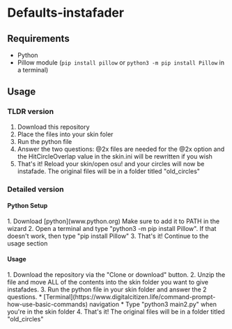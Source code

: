# Defaults-instafader

<h2>Requirements</h2>

* Python
* Pillow module (```pip install pillow``` or ```python3 -m pip install Pillow``` in a terminal)


<h2>Usage</h2>

<h3>TLDR version</h3>

1. Download this repository
2. Place the files into your skin foler
3. Run the python file 
4. Answer the two questions: @2x files are needed for the @2x option and the HitCircleOverlap value in the skin.ini will be rewritten if you wish
5. That's it! Reload your skin/open osu! and your circles will now be instafade. The original files will be in a folder titled "old_circles"


<h3>Detailed version</h3>
<h4>Python Setup</h4>
1. Download [python](www.python.org) Make sure to add it to PATH in the wizard
2. Open a terminal and type "python3 -m pip install Pillow". If that doesn't work, then type "pip install Pillow"
3. That's it! Continue to the usage section

<h4>Usage</h4>
1. Download the repository via the "Clone or download" button.
2. Unzip the file and move ALL of the contents into the skin folder you want to
   give instafades.
3. Run the python file in your skin folder and answer the 2 questions.
  * [Terminal](https://www.digitalcitizen.life/command-prompt-how-use-basic-commands) navigation 
  * Type "python3 main2.py" when you're in the skin folder
  4. That's it! The original files will be in a folder titled "old_circles"
